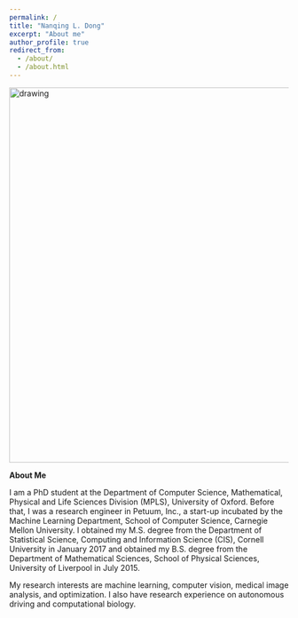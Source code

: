 ```yaml
---
permalink: /
title: "Nanqing L. Dong"
excerpt: "About me"
author_profile: true
redirect_from: 
  - /about/
  - /about.html
---
```


<img src="https://leonndong.github.io/images/bg.png" alt="drawing" width="676px"/>  

**About Me**

I am a PhD student at the Department of Computer Science, Mathematical, Physical and Life Sciences Division (MPLS), University of Oxford. Before that, I was a research engineer in Petuum, Inc., a start-up incubated by the Machine Learning Department, School of Computer Science, Carnegie Mellon University. I obtained my M.S. degree from the Department of Statistical Science, Computing and Information Science (CIS), Cornell University in January 2017 and obtained my B.S. degree from the Department of Mathematical Sciences, School of Physical Sciences, University of Liverpool in July 2015.  

My research interests are machine learning, computer vision, medical image analysis, and optimization. I also have research experience on autonomous driving and computational biology.
